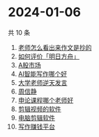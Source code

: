 # 2024-01-06

共 10 条

<!-- BEGIN -->
<!-- 最后更新时间 Sat Jan 06 2024 17:06:30 GMT+0800 (China Standard Time) -->

1. [老师怎么看出来作文是抄的](https://www.zhihu.com/search?q=%E8%80%81%E5%B8%88%E6%80%8E%E4%B9%88%E7%9C%8B%E5%87%BA%E6%9D%A5%E4%BD%9C%E6%96%87%E6%98%AF%E6%8A%84%E7%9A%84)
1. [如何评价「明日方舟」](https://www.zhihu.com/search?q=%E5%A6%82%E4%BD%95%E8%AF%84%E4%BB%B7%E3%80%8C%E6%98%8E%E6%97%A5%E6%96%B9%E8%88%9F%E3%80%8D)
1. [A股市场](https://www.zhihu.com/search?q=A%E8%82%A1%E5%B8%82%E5%9C%BA)
1. [AI智能写作哪个好](https://www.zhihu.com/search?q=AI%E6%99%BA%E8%83%BD%E5%86%99%E4%BD%9C%E5%93%AA%E4%B8%AA%E5%A5%BD)
1. [大学老师逆天发言](https://www.zhihu.com/search?q=%E5%A4%A7%E5%AD%A6%E8%80%81%E5%B8%88%E9%80%86%E5%A4%A9%E5%8F%91%E8%A8%80)
1. [周信静](https://www.zhihu.com/search?q=%E5%91%A8%E4%BF%A1%E9%9D%99)
1. [申论课程哪个老师好](https://www.zhihu.com/search?q=%E7%94%B3%E8%AE%BA%E8%AF%BE%E7%A8%8B%E5%93%AA%E4%B8%AA%E8%80%81%E5%B8%88%E5%A5%BD)
1. [剪辑视频的软件](https://www.zhihu.com/search?q=%E5%89%AA%E8%BE%91%E8%A7%86%E9%A2%91%E7%9A%84%E8%BD%AF%E4%BB%B6)
1. [电脑剪辑软件](https://www.zhihu.com/search?q=%E7%94%B5%E8%84%91%E5%89%AA%E8%BE%91%E8%BD%AF%E4%BB%B6)
1. [写作赚钱平台](https://www.zhihu.com/search?q=%E5%86%99%E4%BD%9C%E8%B5%9A%E9%92%B1%E5%B9%B3%E5%8F%B0)

<!-- END -->
